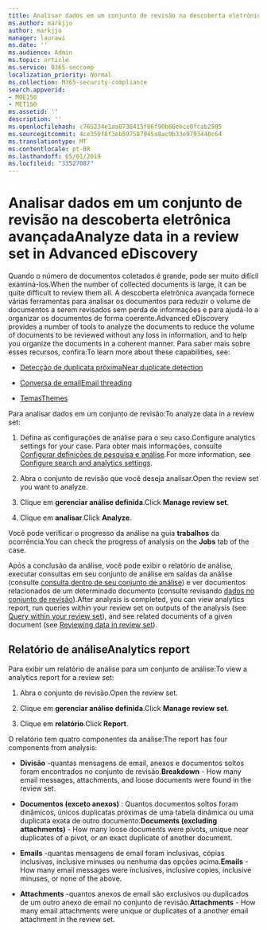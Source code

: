 ```yaml
---
title: Analisar dados em um conjunto de revisão na descoberta eletrônica avançada
ms.author: markjjo
author: markjjo
manager: laurawi
ms.date: ''
ms.audience: Admin
ms.topic: article
ms.service: O365-seccomp
localization_priority: Normal
ms.collection: M365-security-compliance
search.appverid:
- MOE150
- MET150
ms.assetid: ''
description: ''
ms.openlocfilehash: c765234e1aa0738415f66f90b66ebce0fcab2505
ms.sourcegitcommit: 4ce350f8f3eb597587945a8ac9b33e9793440c64
ms.translationtype: MT
ms.contentlocale: pt-BR
ms.lasthandoff: 05/01/2019
ms.locfileid: "33527087"
---
```

# <a name="analyze-data-in-a-review-set-in-advanced-ediscovery"></a><span data-ttu-id="03f25-102">Analisar dados em um conjunto de revisão na descoberta eletrônica avançada</span><span class="sxs-lookup"><span data-stu-id="03f25-102">Analyze data in a review set in Advanced eDiscovery</span></span>

<span data-ttu-id="03f25-103">Quando o número de documentos coletados é grande, pode ser muito difícil examiná-los.</span><span class="sxs-lookup"><span data-stu-id="03f25-103">When the number of collected documents is large, it can be quite difficult to review them all.</span></span> <span data-ttu-id="03f25-104">A descoberta eletrônica avançada fornece várias ferramentas para analisar os documentos para reduzir o volume de documentos a serem revisados sem perda de informações e para ajudá-lo a organizar os documentos de forma coerente.</span><span class="sxs-lookup"><span data-stu-id="03f25-104">Advanced eDiscovery provides a number of tools to analyze the documents to reduce the volume of documents to be reviewed without any loss in information, and to help you organize the documents in a coherent manner.</span></span> <span data-ttu-id="03f25-105">Para saber mais sobre esses recursos, confira:</span><span class="sxs-lookup"><span data-stu-id="03f25-105">To learn more about these capabilities, see:</span></span>

- [<span data-ttu-id="03f25-106">Detecção de duplicata próxima</span><span class="sxs-lookup"><span data-stu-id="03f25-106">Near duplicate detection</span></span>](near-duplicates.md)

- [<span data-ttu-id="03f25-107">Conversa de email</span><span class="sxs-lookup"><span data-stu-id="03f25-107">Email threading</span></span>](email-threading.md)

- [<span data-ttu-id="03f25-108">Temas</span><span class="sxs-lookup"><span data-stu-id="03f25-108">Themes</span></span>](themes.md)

<span data-ttu-id="03f25-109">Para analisar dados em um conjunto de revisão:</span><span class="sxs-lookup"><span data-stu-id="03f25-109">To analyze data in a review set:</span></span>

1. <span data-ttu-id="03f25-110">Defina as configurações de análise para o seu caso.</span><span class="sxs-lookup"><span data-stu-id="03f25-110">Configure analytics settings for your case.</span></span> <span data-ttu-id="03f25-111">Para obter mais informações, consulte [Configurar definições de pesquisa e análise](configure-search-analytics-settings.md).</span><span class="sxs-lookup"><span data-stu-id="03f25-111">For more information, see [Configure search and analytics settings](configure-search-analytics-settings.md).</span></span>

2. <span data-ttu-id="03f25-112">Abra o conjunto de revisão que você deseja analisar.</span><span class="sxs-lookup"><span data-stu-id="03f25-112">Open the review set you want to analyze.</span></span>

3. <span data-ttu-id="03f25-113">Clique em **gerenciar análise definida**.</span><span class="sxs-lookup"><span data-stu-id="03f25-113">Click **Manage review set**.</span></span>

4. <span data-ttu-id="03f25-114">Clique em **analisar**.</span><span class="sxs-lookup"><span data-stu-id="03f25-114">Click **Analyze**.</span></span>

<span data-ttu-id="03f25-115">Você pode verificar o progresso da análise na guia **trabalhos** da ocorrência.</span><span class="sxs-lookup"><span data-stu-id="03f25-115">You can check the progress of analysis on the **Jobs** tab of the case.</span></span>

 <span data-ttu-id="03f25-116">Após a conclusão da análise, você pode exibir o relatório de análise, executar consultas em seu conjunto de análise em saídas da análise (consulte [consulta dentro de seu conjunto de análise](review-set-search.md)) e ver documentos relacionados de um determinado documento (consulte revisando [dados no conjunto de revisão](reviewing-data-in-review-set.md)).</span><span class="sxs-lookup"><span data-stu-id="03f25-116">After analysis is completed, you can view analytics report, run queries within your review set on outputs of the analysis (see [Query within your review set](review-set-search.md)), and see related documents of a given document (see [Reviewing data in review set](reviewing-data-in-review-set.md)).</span></span>

## <a name="analytics-report"></a><span data-ttu-id="03f25-117">Relatório de análise</span><span class="sxs-lookup"><span data-stu-id="03f25-117">Analytics report</span></span>

<span data-ttu-id="03f25-118">Para exibir um relatório de análise para um conjunto de análise:</span><span class="sxs-lookup"><span data-stu-id="03f25-118">To view a analytics report for a review set:</span></span>

1. <span data-ttu-id="03f25-119">Abra o conjunto de revisão.</span><span class="sxs-lookup"><span data-stu-id="03f25-119">Open the review set.</span></span>

2. <span data-ttu-id="03f25-120">Clique em **gerenciar análise definida**.</span><span class="sxs-lookup"><span data-stu-id="03f25-120">Click **Manage review set**.</span></span>

3. <span data-ttu-id="03f25-121">Clique em **relatório**.</span><span class="sxs-lookup"><span data-stu-id="03f25-121">Click **Report**.</span></span>

<span data-ttu-id="03f25-122">O relatório tem quatro componentes da análise:</span><span class="sxs-lookup"><span data-stu-id="03f25-122">The report has four components from analysis:</span></span>

- <span data-ttu-id="03f25-123">**Divisão** -quantas mensagens de email, anexos e documentos soltos foram encontrados no conjunto de revisão.</span><span class="sxs-lookup"><span data-stu-id="03f25-123">**Breakdown** - How many email messages, attachments, and loose documents were found in the review set.</span></span>

- <span data-ttu-id="03f25-124">**Documentos (exceto anexos)** : Quantos documentos soltos foram dinâmicos, únicos duplicatas próximas de uma tabela dinâmica ou uma duplicata exata de outro documento.</span><span class="sxs-lookup"><span data-stu-id="03f25-124">**Documents (excluding attachments)** - How many loose documents were pivots, unique near duplicates of a pivot, or an exact duplicate of another document.</span></span>

- <span data-ttu-id="03f25-125">**Emails** -quantas mensagens de email foram inclusivas, cópias inclusivas, inclusive minuses ou nenhuma das opções acima.</span><span class="sxs-lookup"><span data-stu-id="03f25-125">**Emails** - How many email messages were inclusives, inclusive copies, inclusive minuses, or none of the above.</span></span>

- <span data-ttu-id="03f25-126">**Attachments** -quantos anexos de email são exclusivos ou duplicados de um outro anexo de email no conjunto de revisão.</span><span class="sxs-lookup"><span data-stu-id="03f25-126">**Attachments** - How many email attachments were unique or duplicates of a another email attachment in the review set.</span></span>